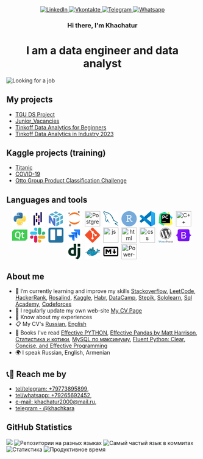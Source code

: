 
<div id="socials" align="center">
    <a href="https://www.linkedin.com/in/khachatur-karapetian">
    <img src="https://img.shields.io/badge/LinkedIn-blue?style=for-the-badge&logo=linkedin&logoColor=white" alt="LinkedIn"/>
  </a>
  
  <a href="https://vk.com/id39817202">
    <img src="https://img.shields.io/badge/Vk-blue?style=for-the-badge&logo=vk&logoColor=white" alt="Vkontakte"/>
  </a>
  
  <a href="https://t.me/khachkara">
    <img src="https://img.shields.io/badge/Telegram-blue?style=for-the-badge&logo=telegram&logoColor=white" alt="Telegram"/>
  </a>

  <a href="https://web.whatsapp.com//khachkara">
    <img src="https://img.shields.io/badge/Whatsapp-darkgreen?style=for-the-badge&logo=Whatsapp&logoColor=white" alt="Whatsapp"/>
  </a>
</div>

<div id="header" align="center">
    <h3>Hi there, I'm Khachatur</h3>
    <h1>I am a data engineer and data analyst</h1>
</div>

<img src="https://i.imgur.com/oEdaCVO.jpeg" alt="Looking for a job"/>

## My projects

- [TGU DS Project](https://github.com/KhachKara/TGU_kursovaya?target=_blank)
- [Junior_Vacancies](https://github.com/KhachKara/DS_Junior_Vacancies/tree/master?target=_blank)
- [Tinkoff Data Analytics for Beginners](https://github.com/KhachKara/Tink_Data_Analyst_For_Beginners?target=_blank)
- [Tinkoff Data Analytics in Industry 2023](https://github.com/KhachKara/Tink_Data_Analytics_in_Industry_2023?target=_blank)

## Kaggle projects (training)

- [Titanic](https://www.kaggle.com/competitions/titanic/submissions)
- [COVID-19](https://www.kaggle.com/khachkara/khach-covid-19/edit)
- [Otto Group Product Classification Challenge](https://www.kaggle.com/code/khachkara/khach-otto)

## Languages and tools

<div align="center">
  <img src="https://github.com/devicons/devicon/blob/master/icons/python/python-original.svg" title="Python" width="40" height="40"/>&nbsp;
  <img src="https://github.com/devicons/devicon/blob/master/icons/pandas/pandas-original.svg" title="Pandas" width="40" height="40"/>&nbsp;
  <img src="https://github.com/devicons/devicon/blob/master/icons/numpy/numpy-original.svg" title="NumPy" width="40" height="40"/>&nbsp;
  <img src="https://github.com/devicons/devicon/blob/master/icons/jupyter/jupyter-original.svg" title="Jupyter" width="40" height="40"/>&nbsp;
  <img src="https://cdn.jsdelivr.net/gh/devicons/devicon/icons/postgresql/postgresql-original.svg" title="PostgreSQL" width="40" height="40"/>&nbsp;
  <img src="https://github.com/devicons/devicon/blob/master/icons/mysql/mysql-original.svg" title="MySQL" width="40" height="40"/>&nbsp;
  <img src="https://github.com/devicons/devicon/blob/master/icons/rstudio/rstudio-original.svg" title="R-Studio" width="40" height="40"/>&nbsp;
  <img src="https://github.com/devicons/devicon/blob/master/icons/vscode/vscode-original.svg" title="VsCode" width="40" height="40"/>&nbsp;
  <img src="https://github.com/devicons/devicon/blob/master/icons/pycharm/pycharm-original.svg" title="PyCharm" width="40" height="40"/>&nbsp;
  <img src="https://cdn.jsdelivr.net/gh/devicons/devicon@latest/icons/cplusplus/cplusplus-original.svg" title="C++" width="40" height="40"/>&nbsp;
  <img src="https://github.com/devicons/devicon/blob/master/icons/qt/qt-original.svg" title="Qt" width="40" height="40"/>&nbsp;
  <img src="https://github.com/devicons/devicon/blob/master/icons/slack/slack-original.svg" title="Slack" width="40" height="40"/>&nbsp;
  <img src="https://github.com/devicons/devicon/blob/master/icons/trello/trello-plain.svg" title="Trello" width="40" height="40"/>&nbsp;
  <img src="https://github.com/devicons/devicon/blob/master/icons/jira/jira-original.svg" title="Jira" width="40" height="40"/>&nbsp;
  <img src="https://github.com/devicons/devicon/blob/master/icons/git/git-original.svg" title="GitHub" width="40" height="40"/>&nbsp;
  <img src="https://cdn.jsdelivr.net/gh/devicons/devicon/icons/javascript/javascript-original.svg" title="js" width="40" height="40"/>&nbsp;
  <img src="https://cdn.jsdelivr.net/gh/devicons/devicon/icons/html5/html5-original.svg" title="html" width="40" height="40"/>&nbsp;
  <img src="https://cdn.jsdelivr.net/gh/devicons/devicon/icons/css3/css3-original.svg" title="css" width="40" height="40"/>&nbsp;
  <img src="https://github.com/devicons/devicon/blob/master/icons/wordpress/wordpress-original.svg" title="WordPress" width="40" height="40"/>&nbsp;
  <img src="https://github.com/devicons/devicon/blob/master/icons/bootstrap/bootstrap-original.svg" title="Bootstrap" width="40" height="40"/>&nbsp;
  <img src="https://github.com/devicons/devicon/blob/master/icons/django/django-plain.svg" title="Django" width="40" height="40"/>&nbsp;
  <img src="https://github.com/devicons/devicon/blob/master/icons/docker/docker-original.svg" title="Docker" width="40" height="40"/>&nbsp;
  <img src="https://github.com/devicons/devicon/blob/master/icons/markdown/markdown-original.svg" title="Markdown" width="40" height="40"/>&nbsp;
  <img src="https://github.com/microsoft/PowerBI-Icons/blob/main/SVG/Power-BI.svg" title="Power-BI" width="40" height="40"/>&nbsp;
</div>

## About me

- 🌱 I’m currently learning and improve my skills
    [Stackoverflow](https://stackoverflow.com/users/12917313/Хачатур-Карапетян),
    [LeetCode](https://github.com/KhachKara/LeetCode/tree/master/my-folder/problems),
    [HackerRank](https://www.hackerrank.com/khachkara),
    [Rosalind](https://rosalind.info/users/Khachkara),
    [Kaggle](https://www.kaggle.com/khachkara),
    [Habr](https://habr.com/ru/users/Khachkara),
    [DataCamp](https://app.datacamp.com/profile/khachatur2000),
    [Stepik](https://stepik.org/users/3456440),
    [Sololearn](https://www.sololearn.com/profile/473527),
    [Sql Academy](https://sql-academy.org/en/trainer),
    [Codeforces](https://codeforces.com/profile/khachkara2000)
- 📝 I regularly update my own web-site [My CV Page](https://khachkara.github.io)
- 📄 Know about my experiences
- 📋 My CV's
    [Russian](https://cloud.mail.ru/public/XcvN/GuPbWsaDG),
    [English](https://cloud.mail.ru/public/a1dW/Yr1YwyjM1)
- 📕 Books I've read
    [Effective PYTHON](https://www.amazon.com/gp/product/0134853989),
    [Effective Pandas by Matt Harrison](https://datatalks.club/books/20220131-effective-pandas.html),
    [Статистика и котики](https://www.litres.ru/book/vladimir-savelev-10569666/statistika-i-kotiki-28731109/),
    [MySQL по максимуму](https://www.piter.com/collection/bestsellery-oreilly/product/mysql-po-maksimumu-3-e-izdanie),
    [Fluent Python: Clear, Concise, and Effective Programming](https://medium.com/@murattscheis/fluent-python-clear-concise-and-effective-programming-unlimited-acces-6f246c392e28)
- 🌍 I speak Russian, English, Armenian

## 📞📧 Reach me by

- [tel/telegram: +79773895899](https://t.me/khachkara),
- [tel/whatsapp: +79265692452](https://web.whatsapp.com/send?phone=+79773895899),
- [e-mail: khachatur2000@mail.ru](mailto:khachatur2000@mail.ru),
- [telegram - @khachkara](https://t.me/khachkara)

## GitHub Statistics

![](http://github-profile-summary-cards.vercel.app/api/cards/profile-details?username=khachkara&theme=default)
![Репозитории на разных языках](http://github-profile-summary-cards.vercel.app/api/cards/repos-per-language?username=khachkara&theme=default)
![Самый частый язык в коммитах](http://github-profile-summary-cards.vercel.app/api/cards/most-commit-language?username=khachkara&theme=default)
![Статистика](http://github-profile-summary-cards.vercel.app/api/cards/stats?username=khachkara&theme=default)
![Продуктивное время](http://github-profile-summary-cards.vercel.app/api/cards/productive-time?username=khachkara&theme=default&utcOffset=8)

<!--
**KhachKara/KhachKara** is a ✨ _special_ ✨ repository because its `README.md` (this file) appears on your GitHub profile.

Here are some ideas to get you started:

- 🔭 I’m currently working on ...
- 🌱 I’m currently learning ...
- 👯 I’m looking to collaborate on ...
- 🤔 I’m looking for help with ...
- 💬 Ask me about ...
- 📫 How to reach me: ...
- 😄 Pronouns: ...
- ⚡ Fun fact: ...
-->
